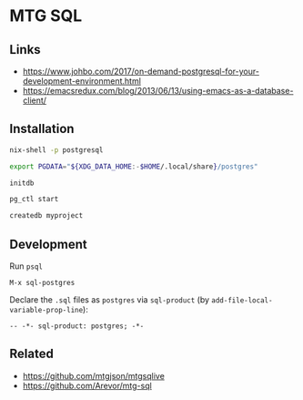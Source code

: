 # MTG SQL

## Links

* <https://www.johbo.com/2017/on-demand-postgresql-for-your-development-environment.html>
* <https://emacsredux.com/blog/2013/06/13/using-emacs-as-a-database-client/>

## Installation

``` sh
nix-shell -p postgresql

export PGDATA="${XDG_DATA_HOME:-$HOME/.local/share}/postgres"

initdb

pg_ctl start

createdb myproject
```

## Development

Run `psql`

`M-x sql-postgres`

Declare the `.sql` files as `postgres` via `sql-product` (by `add-file-local-variable-prop-line`):

```
-- -*- sql-product: postgres; -*-
```

## Related

* <https://github.com/mtgjson/mtgsqlive>
* <https://github.com/Arevor/mtg-sql>

## 
